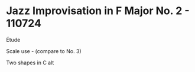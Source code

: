 # Jazz Improvisation in F Major No. 2 - 110724

Étude 

Scale use - (compare to No. 3)

Two shapes in C alt 

